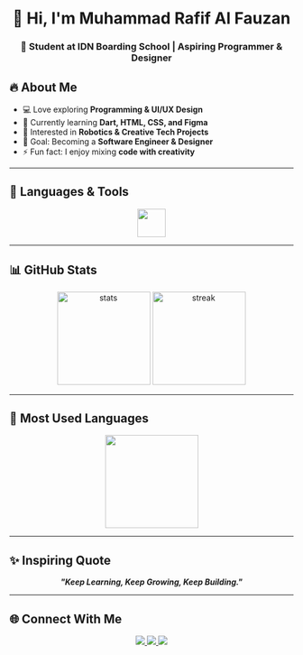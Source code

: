 <h1 align="center">👋 Hi, I'm <b>Muhammad Rafif Al Fauzan</b></h1>
<h3 align="center">🚀 Student at IDN Boarding School | Aspiring Programmer & Designer</h3>

## 🔥 About Me
- 💻 Love exploring **Programming & UI/UX Design**  
- 🌱 Currently learning **Dart, HTML, CSS, and Figma**  
- 🤖 Interested in **Robotics & Creative Tech Projects**  
- 🎯 Goal: Becoming a **Software Engineer & Designer**  
- ⚡ Fun fact: I enjoy mixing **code with creativity**  

---

## 🚀 Languages & Tools
<p align="center">
  <img src="https://skillicons.dev/icons?i=dart,html,css,figma" height="50"/>
</p>

---

## 📊 GitHub Stats
<p align="center">
  <img src="https://github-readme-stats.vercel.app/api?username=rafif-al&show_icons=true&theme=radical&hide_border=true" height="165" alt="stats"/>
  <img src="https://github-readme-streak-stats.herokuapp.com/?user=rafif-al&theme=radical&hide_border=true" height="165" alt="streak"/>
</p>

---

## 🌟 Most Used Languages
<p align="center">
  <img src="https://github-readme-stats.vercel.app/api/top-langs/?username=rafif-al&layout=compact&theme=radical&hide_border=true" height="165"/>
</p>

---

## ✨ Inspiring Quote
<p align="center">
  <i><b>"Keep Learning, Keep Growing, Keep Building."</b></i>
</p>

---

## 🌐 Connect With Me
<p align="center">
  <a href="https://github.com/rafifalfuazan" target="_blank">
    <img src="https://img.shields.io/badge/GitHub-181717?style=for-the-badge&logo=github&logoColor=white"/>
  </a>
  <a href="https://www.figma.com/" target="_blank">
    <img src="https://img.shields.io/badge/Figma-F24E1E?style=for-the-badge&logo=figma&logoColor=white"/>
  </a>
  <a href="https://www.linkedin.com/" target="_blank">
    <img src="https://img.shields.io/badge/LinkedIn-0A66C2?style=for-the-badge&logo=linkedin&logoColor=white"/>
  </a>
</p>

